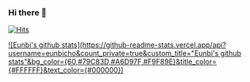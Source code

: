 ### Hi there 👋

[![Hits](https://hits.seeyoufarm.com/api/count/incr/badge.svg?url=https%3A%2F%2Fgithub.com%2Feunbicho&count_bg=%23FFFFFF&title_bg=%23B3DF71&icon=snapcraft.svg&icon_color=%23EAFFD8&title=hits&edge_flat=true)](https://hits.seeyoufarm.com)

[![Eunbi's github stats](https://github-readme-stats.vercel.app/api?username=eunbicho&count_private=true&custom_title="Eunbi's github stats"&bg_color={60,#79C83D,#A6D97F,#F9F89E}&title_color={#FFFFFF}&text_color={#000000})](https://github.com/anuraghazra/github-readme-stats)


